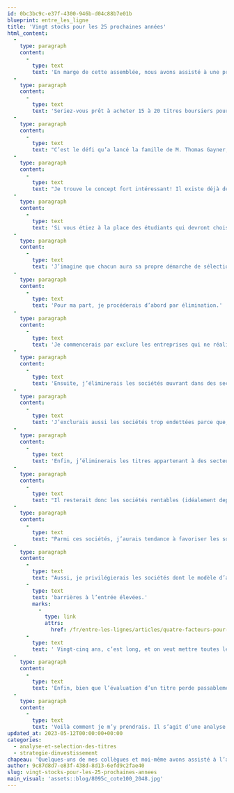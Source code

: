 ```yaml
---
id: 0bc3bc9c-e37f-4300-946b-d04c88b7e01b
blueprint: entre_les_ligne
title: 'Vingt stocks pour les 25 prochaines années'
html_content:
  -
    type: paragraph
    content:
      -
        type: text
        text: 'En marge de cette assemblée, nous avons assisté à une présentation de l’équipe de direction de Markel, un titre que nous détenons dans certains de nos portefeuilles sous gestion.'
  -
    type: paragraph
    content:
      -
        type: text
        text: 'Seriez-vous prêt à acheter 15 à 20 titres boursiers pour les conserver tels quels, sans aucune transaction, pendant les 25 prochaines années?'
  -
    type: paragraph
    content:
      -
        type: text
        text: "C’est le défi qu’a lancé la famille de M. Thomas Gayner, président de Markel, une société d’assurance américaine. La famille offre en effet 30\_000\_$\_US par année pendant 25 ans à deux clubs de placement de deux universités américaines. Chaque club devra choisir et acheter entre 15 et 25 titres boursiers – et les conserver sans faire aucune transaction subséquente – pendant 25 ans. À compter de l’an 26, la moitié de la valeur du premier portefeuille servira à verser des bourses d’études, l’autre moitié sera réinvestie de la même manière pour les 25 années suivantes, et ainsi de suite, année après année."
  -
    type: paragraph
    content:
      -
        type: text
        text: "Je trouve le concept fort intéressant! Il existe déjà de nombreuses compétitions étudiantes de placement, mais la plupart visent à obtenir les meilleurs rendements pendant une année scolaire, un horizon de quelques mois tout au plus.\_L’exercice est formateur car il permet aux étudiants qui y participent de se familiariser avec la Bourse, mais on ne peut pas dire qu’il favorise l’investissement à long terme. Pourtant, s’il y a des investisseurs qui devraient adopter une perspective vraiment pour le long terme, ce sont bien les étudiants qui disposent de près de 50 ans d’investissement devant eux!"
  -
    type: paragraph
    content:
      -
        type: text
        text: 'Si vous étiez à la place des étudiants qui devront choisir 20 titres pour les 25 prochaines années, quels seraient vos critères de sélection?'
  -
    type: paragraph
    content:
      -
        type: text
        text: 'J’imagine que chacun aura sa propre démarche de sélection – d’où l’intérêt didactique d’un tel exercice.'
  -
    type: paragraph
    content:
      -
        type: text
        text: 'Pour ma part, je procéderais d’abord par élimination.'
  -
    type: paragraph
    content:
      -
        type: text
        text: 'Je commencerais par exclure les entreprises qui ne réalisent pas de bénéfices. Les chances qu’une entreprise déficitaire survive pendant 25 ans sont selon moi trop minces.'
  -
    type: paragraph
    content:
      -
        type: text
        text: 'Ensuite, j’éliminerais les sociétés œuvrant dans des secteurs qui font face à des changements radicaux et imprévisibles. Si on n’a pas une bonne idée où sera une entreprise dans trois à cinq ans, imaginez l’incertitude sur une période de 25 ans.'
  -
    type: paragraph
    content:
      -
        type: text
        text: 'J’exclurais aussi les sociétés trop endettées parce que, sur un horizon de 25 ans, le risque financier est trop grand pour de telles sociétés.'
  -
    type: paragraph
    content:
      -
        type: text
        text: 'Enfin, j’éliminerais les titres appartenant à des secteurs très cycliques. À long terme, la majorité des sociétés de ces secteurs n’arrivent pas à créer beaucoup de valeur pour leurs actionnaires.'
  -
    type: paragraph
    content:
      -
        type: text
        text: "Il resterait donc les sociétés rentables (idéalement depuis longtemps et affichant une croissance robuste depuis plusieurs années), peu cycliques, évoluant dans des secteurs «\_relativement\_» stables et prévisibles, et en bonne santé financière."
  -
    type: paragraph
    content:
      -
        type: text
        text: "Parmi ces sociétés, j’aurais tendance à favoriser les sociétés bien établies, mais dont la taille n’est pas trop grande. Wal-Mart fait probablement partie des sociétés qui ne seraient pas éliminées, mais peut-on entrevoir une croissance élevée pour les 25 prochaines années dans le cas d’une société qui réalise aujourd’hui des revenus de plus de 600 milliards\_$ US?"
  -
    type: paragraph
    content:
      -
        type: text
        text: "Aussi, je privilégierais les sociétés dont le modèle d’affaires est protégé par des\_"
      -
        type: text
        text: 'barrières à l’entrée élevées.'
        marks:
          -
            type: link
            attrs:
              href: /fr/entre-les-lignes/articles/quatre-facteurs-pour-mesurer-la-qualite-dune-entreprise/
      -
        type: text
        text: ' Vingt-cinq ans, c’est long, et on veut mettre toutes les chances de son côté que le plus grand nombre des sociétés sélectionnées survivent et progressent pendant ce quart de siècle.'
  -
    type: paragraph
    content:
      -
        type: text
        text: 'Enfin, bien que l’évaluation d’un titre perde passablement de son importance quand on pense en termes d’un horizon de 25 ans (la qualité du modèle d’affaires et de l’équipe de direction devient cruciale), elle est néanmoins incontournable. Je m’assurerais de ne pas payer des ratios d’évaluation trop élevés pour les titres sélectionnés.'
  -
    type: paragraph
    content:
      -
        type: text
        text: 'Voilà comment je m’y prendrais. Il s’agit d’une analyse de surface. Je peux très bien concevoir qu’un groupe d’étudiants puisse passer toute une session universitaire à faire la sélection des 15 à 20 titres pour les 25 prochaines années!'
updated_at: 2023-05-12T00:00:00+00:00
categories:
  - analyse-et-selection-des-titres
  - strategie-dinvestissement
chapeau: 'Quelques-uns de mes collègues et moi-même avons assisté à l’assemblée annuelle de Berkshire Hathaway samedi dernier. Je compte écrire prochainement un blogue à ce sujet pour revenir sur quelques faits saillants de cet événement.'
author: 9c87d8d7-e83f-438d-8d13-6efd9c2fae40
slug: vingt-stocks-pour-les-25-prochaines-annees
main_visual: 'assets::blog/8095c_cote100_2048.jpg'
---
```


